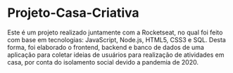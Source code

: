 # Projeto-Casa-Criativa

Este é um projeto realizado juntamente com a Rocketseat, no qual foi feito com base em tecnologias: JavaScript, Node.js, HTML5, CSS3 e SQL.
Desta forma, foi elaborado o frontend, backend e banco de dados de uma aplicação para coletar ideias de usuários para realização de atividades em casa,
por conta do isolamento social devido a pandemia de 2020. 
